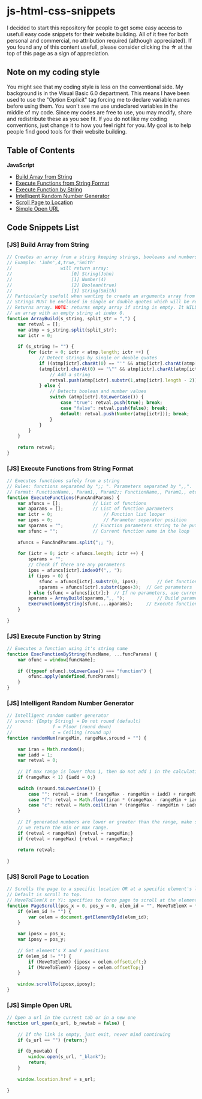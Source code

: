 # js-html-css-snippets
I decided to start this repository for people to get some easy access to usefull easy code snippets for their website building. All of it free for both personal and commercial, no attribution required (although appreciated). If you found any of this content usefull, please consider clicking the __&#x2606;__ at the top of this page as a sign of appreciation.

## Note on my coding style
You might see that my coding style is less on the conventional side. My background is in the Visual Basic 6.0 department. This means I have been used to use the "Option Explicit" tag forcing me to declare variable names before using them. You won't see me use undeclared variables in the middle of my code. Since my codes are free to use, you may modify, share and redistribute these as you see fit. If you do not like my coding conventions, just change it to how you feel right for you. My goal is to help people find good tools for their website building.

## Table of Contents
__JavaScript__
- [Build Array from String](#js-build-array-from-string)
- [Execute Functions from String Format](#js-execute-functions-from-string-format)
- [Execute Function by String](#js-execute-function-by-string)
- [Intelligent Random Number Generator](#js-intelligent-random-number-generator)
- [Scroll Page to Location](#js-scroll-page-to-location)
- [Simple Open URL](#js-simple-open-url)

## Code Snippets List

### [JS] Build Array from String

```javascript
// Creates an array from a string keeping strings, booleans and numbers as they are
// Example: 'John',4,true,'Smith'
//					will return array:
//						[0] String(John)
//						[1] Number(4)
//						[2] Boolean(true)
//						[3] String(Smith)
// Particularly usefull when wanting to create an arguments array from a string
// Strings MUST be enclosed in single or double quotes which will be removed
// Returns array. NOTE: returns empty array if string is empty. It WILL NOT return
// an array with an empty string at index 0.
function ArrayBuild(s_string, split_str = ",") {
	var retval = [];
	var atmp = s_string.split(split_str);
	var ictr = 0;
	
	if (s_string != "") {
		for (ictr = 0; ictr < atmp.length; ictr ++) {
			// Detect strings by single or double quotes
			if ((atmp[ictr].charAt(0) == "'" && atmp[ictr].charAt(atmp[ictr].length-1) == "'") || 
			(atmp[ictr].charAt(0) == "\"" && atmp[ictr].charAt(atmp[ictr].length-1) == "\"")) {
				// Add a string
				retval.push(atmp[ictr].substr(1,atmp[ictr].length - 2));
			} else {
				// Detects boolean and number values
				switch (atmp[ictr].toLowerCase()) {
					case "true": retval.push(true); break;						// Add true boolean
					case "false": retval.push(false); break;					// Add false boolean
					default: retval.push(Number(atmp[ictr])); break;	// Add Number
				}
			}
		}
	}
	
	return retval;
}
```

### [JS] Execute Functions from String Format

```javascript
// Executes functions safely from a string
// Rules: functions separated by ";; ". Parameters separated by ",,".
// Format: FunctionName,, Param1,, Param2;; FunctionName,, Param1,, etc...
function ExecuteFunctions(FuncAndParams) {
	var afuncs = [];			// List of functions
	var aparams = [];			// List of function parameters
	var ictr = 0;					// Function list looper
	var ipos = 0;					// Parameter seperator position
	var sparams = "";			// Function parameters string to be put as an array in aparams
	var sfunc = "";				// Current function name in the loop
	
	afuncs = FuncAndParams.split(";; ");
	
	for (ictr = 0; ictr < afuncs.length; ictr ++) {
		sparams = "";
		// Check if there are any parameters
		ipos = afuncs[ictr].indexOf(",, ");
		if (ipos > 0) {
			sfunc = afuncs[ictr].substr(0, ipos);		// Get function name
			sparams = afuncs[ictr].substr(ipos+3);	// Get parameters
		} else {sfunc = afuncs[ictr];}	// If no parameters, use current function string as function name
		aparams = ArrayBuild(sparams,",, ");			// Build parameters array
		ExecFunctionByString(sfunc,...aparams);		// Execute function
	}
	
}
```

### [JS] Execute Function by String

```javascript
// Executes a function using it's string name
function ExecFunctionByString(funcName, ...funcParams) {
	var ofunc = window[funcName];
	
	if ((typeof ofunc).toLowerCase() === "function") {
		ofunc.apply(undefined,funcParams);
	}
}
```

### [JS] Intelligent Random Number Generator

```javascript
// Intelligent random number generator
// sround: {Empty String} = Do not round (default)
//				 f = Floor (round down)
//				 c = Ceiling (round up)
function randomNum(rangeMin, rangeMax,sround = "") {
	
	var iran = Math.random();
	var iadd = 1;
	var retval = 0;
	
	// If max range is lower than 1, then do not add 1 in the calculations
	if (rangeMax < 1) {iadd = 0;}
	
	switch (sround.toLowerCase()) {
		case "": retval = iran * (rangeMax - rangeMin + iadd) + rangeMin;break;
		case "f": retval = Math.floor(iran * (rangeMax - rangeMin + iadd) + rangeMin);break;
		case "c": retval = Math.ceil(iran * (rangeMax - rangeMin + iadd) + rangeMin);break;
	}
	
	// If generated numbers are lower or greater than the range, make sure that
	// we return the min or max range.
	if (retval < rangeMin) {retval = rangeMin;}
	if (retval > rangeMax) {retval = rangeMax;}
	
	return retval;
	
}
```

### [JS] Scroll Page to Location

```javascript
// Scrolls the page to a specific location OR at a specific element's location
// Default is scroll to top.
// MoveToElem(X or Y): specifies to force page to scroll at the element's X, Y location or not
function PageScroll(pos_x = 0, pos_y = 0, elem_id = "", MoveToElemX = false, MoveToElemY = true) {
	if (elem_id != "") {
		var oelem = document.getElementById(elem_id);
	}
	
	var iposx = pos_x;
	var iposy = pos_y;
	
	// Get element's X and Y positions
	if (elem_id != "") {
		if (MoveToElemX) {iposx = oelem.offsetLeft;}
		if (MoveToElemY) {iposy = oelem.offsetTop;}
	}
	
	window.scrollTo(iposx,iposy);
}
```

### [JS] Simple Open URL

```javascript
// Open a url in the current tab or in a new one
function url_open(s_url, b_newtab = false) {
	
	// If the link is empty, just exit, never mind continuing
	if (s_url == "") {return;}
	
	if (b_newtab) {
		window.open(s_url, "_blank");
		return;
	}
	
	window.location.href = s_url;
	
}
```
